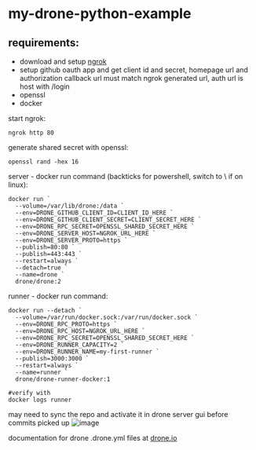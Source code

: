 # my-drone-python-example

## requirements:
- download and setup [ngrok](https://ngrok.io)
- setup github oauth app and get client id and secret, homepage url and authorization callback url must match ngrok generated url, auth url is host with /login
- openssl
- docker

start ngrok:
```
ngrok http 80
```

generate shared secret with openssl:
```
openssl rand -hex 16
```

server - docker run command (backticks for powershell, switch to \ if on linux):
```
docker run `
  --volume=/var/lib/drone:/data `
  --env=DRONE_GITHUB_CLIENT_ID=CLIENT_ID_HERE `
  --env=DRONE_GITHUB_CLIENT_SECRET=CLIENT_SECRET_HERE `
  --env=DRONE_RPC_SECRET=OPENSSL_SHARED_SECRET_HERE `
  --env=DRONE_SERVER_HOST=NGROK_URL_HERE `
  --env=DRONE_SERVER_PROTO=https `
  --publish=80:80 `
  --publish=443:443 `
  --restart=always `
  --detach=true `
  --name=drone `
  drone/drone:2
```

runner - docker run command:
```
docker run --detach `
  --volume=/var/run/docker.sock:/var/run/docker.sock `
  --env=DRONE_RPC_PROTO=https `
  --env=DRONE_RPC_HOST=NGROK_URL_HERE `
  --env=DRONE_RPC_SECRET=OPENSSL_SHARED_SECRET_HERE `
  --env=DRONE_RUNNER_CAPACITY=2 `
  --env=DRONE_RUNNER_NAME=my-first-runner `
  --publish=3000:3000 `
  --restart=always `
  --name=runner `
  drone/drone-runner-docker:1
 
#verify with
docker logs runner
```

may need to sync the repo and activate it in drone server gui before commits picked up
![image](https://user-images.githubusercontent.com/1649129/183009071-a2a9e3c8-5dcd-4662-9cbb-c437f4209781.png)

documentation for drone .drone.yml files at [drone.io](https://drone.io)
